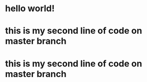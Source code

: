 # hello world!
# this is my second line of code on master branch
# this is my second line of code on master branch
